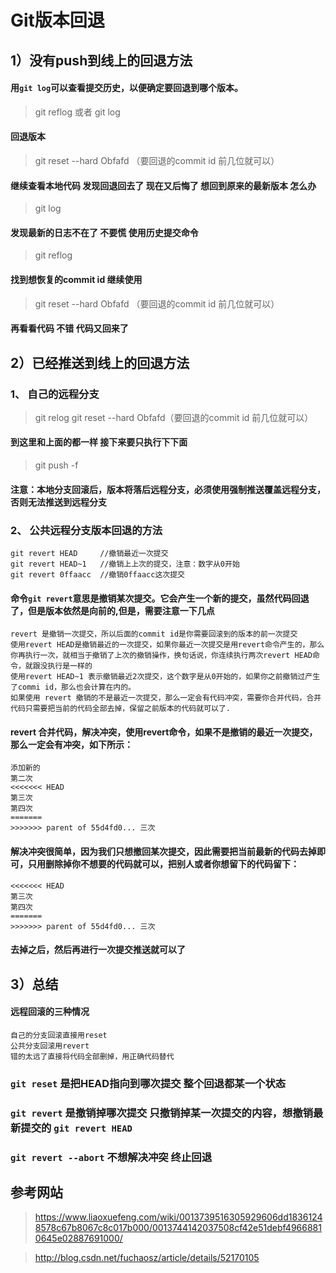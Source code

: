 # Git版本回退
## 1）没有push到线上的回退方法
#### 用`git log`可以查看提交历史，以便确定要回退到哪个版本。
> git reflog 或者 git log

#### 回退版本
> git reset --hard Obfafd （要回退的commit id 前几位就可以）

#### 继续查看本地代码 发现回退回去了 现在又后悔了 想回到原来的最新版本 怎么办
> git log

#### 发现最新的日志不在了 不要慌 使用历史提交命令
> git reflog

#### 找到想恢复的commit id 继续使用
> git reset --hard Obfafd （要回退的commit id 前几位就可以）

#### 再看看代码 不错 代码又回来了
## 2）已经推送到线上的回退方法
### 1、 自己的远程分支
> git relog
> git reset --hard Obfafd（要回退的commit id 前几位就可以） 

#### 到这里和上面的都一样 接下来要只执行下下面
> git push -f 

#### 注意：本地分支回滚后，版本将落后远程分支，必须使用强制推送覆盖远程分支，否则无法推送到远程分支
### 2、 公共远程分支版本回退的方法
 ```
 git revert HEAD     //撤销最近一次提交
 git revert HEAD~1   //撤销上上次的提交，注意：数字从0开始
 git revert 0ffaacc  //撤销0ffaacc这次提交
```
#### 命令`git revert`意思是撤销某次提交。它会产生一个新的提交，虽然代码回退了，但是版本依然是向前的,但是，需要注意一下几点
```
revert 是撤销一次提交，所以后面的commit id是你需要回滚到的版本的前一次提交
使用revert HEAD是撤销最近的一次提交，如果你最近一次提交是用revert命令产生的，那么你再执行一次，就相当于撤销了上次的撤销操作，换句话说，你连续执行两次revert HEAD命令，就跟没执行是一样的
使用revert HEAD~1 表示撤销最近2次提交，这个数字是从0开始的，如果你之前撤销过产生了commi id，那么也会计算在内的。
如果使用 revert 撤销的不是最近一次提交，那么一定会有代码冲突，需要你合并代码，合并代码只需要把当前的代码全部去掉，保留之前版本的代码就可以了.
```
#### revert 合并代码，解决冲突，使用revert命令，如果不是撤销的最近一次提交，那么一定会有冲突，如下所示：
```
添加新的
第二次
<<<<<<< HEAD
第三次
第四次
=======
>>>>>>> parent of 55d4fd0... 三次
```
#### 解决冲突很简单，因为我们只想撤回某次提交，因此需要把当前最新的代码去掉即可，只用删除掉你不想要的代码就可以，把别人或者你想留下的代码留下：
```
<<<<<<< HEAD
第三次
第四次
=======
>>>>>>> parent of 55d4fd0... 三次
```
#### 去掉之后，然后再进行一次提交推送就可以了
## 3）总结
#### 远程回滚的三种情况
```
自己的分支回滚直接用reset
公共分支回滚用revert
错的太远了直接将代码全部删掉，用正确代码替代
```
### `git reset` 是把HEAD指向到哪次提交 整个回退都某一个状态
### `git revert` 是撤销掉哪次提交 只撤销掉某一次提交的内容，想撤销最新提交的 `git revert HEAD`
### `git revert --abort` 不想解决冲突 终止回退

## 参考网站
> https://www.liaoxuefeng.com/wiki/0013739516305929606dd18361248578c67b8067c8c017b000/0013744142037508cf42e51debf49668810645e02887691000/

> http://blog.csdn.net/fuchaosz/article/details/52170105